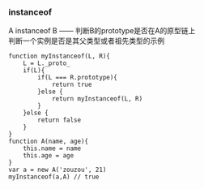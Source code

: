 ### instanceof
A instanceof B —— 判断B的prototype是否在A的原型链上  
判断一个实例是否是其父类型或者祖先类型的示例
```
function myInstanceof(L, R){
    L = L._proto_
    if(L){
        if(L === R.prototype){
            return true
        }else {
            return myInstanceof(L, R)
        }
    }else {
        return false
    }
}
function A(name, age){
    this.name = name
    this.age = age
}
var a = new A('zouzou', 21)
myInstanceof(a,A) // true
```